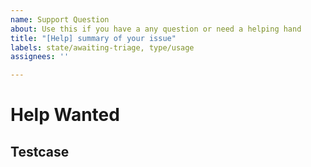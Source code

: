 ```yaml
---
name: Support Question
about: Use this if you have a any question or need a helping hand
title: "[Help] summary of your issue"
labels: state/awaiting-triage, type/usage
assignees: ''

---
```


# Help Wanted
<!-- Tell us your question or what you need help with. (required) -->

## Testcase
<!--
  If your asking for help please include an example of your problem to help
  us provide the best support.

  How to create an example:
   1. Open the following JSFiddle - https://jsfiddle.net/31d6y7mn
   2. Click "Fork" at the top
   3. Add the minimum required HTML, CSS and JavaScript which reproduces
      your problem
   4. Click "Save" at the top
   5. Copy the URL of your fiddle and link it here
-->
